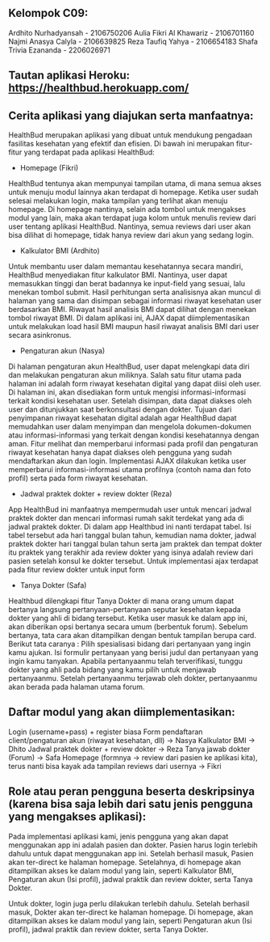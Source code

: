 ## Kelompok C09:
Ardhito Nurhadyansah - 2106750206
Aulia Fikri Al Khawariz - 2106701160
Najmi Anasya Calyla - 2106639825
Reza Taufiq Yahya - 2106654183
Shafa Trivia Ezananda - 2206026971

## Tautan aplikasi Heroku: https://healthbud.herokuapp.com/

## Cerita aplikasi yang diajukan serta manfaatnya:

HealthBud merupakan aplikasi yang dibuat untuk mendukung pengadaan fasilitas kesehatan yang efektif dan efisien. Di bawah ini merupakan fitur-fitur yang terdapat pada aplikasi HealthBud:

- Homepage (Fikri)

HealthBud tentunya akan mempunyai tampilan utama, di mana  semua akses untuk menuju modul lainnya akan terdapat di homepage. Ketika user sudah selesai melakukan login, maka tampilan yang terlihat akan menuju homepage. Di homepage nantinya, selain ada tombol untuk mengakses modul yang lain, maka akan terdapat juga kolom untuk menulis review dari user tentang aplikasi HealthBud. Nantinya, semua reviews dari user akan bisa dilihat di homepage, tidak hanya review dari akun yang sedang login.

- Kalkulator BMI (Ardhito)

Untuk membantu user dalam memantau kesehatannya secara mandiri, HealthBud menyediakan fitur kalkulator BMI. Nantinya, user dapat memasukkan tinggi dan berat badannya ke input-field yang sesuai, lalu menekan tombol submit. Hasil perhitungan serta analisisnya akan muncul di halaman yang sama dan disimpan sebagai informasi riwayat kesehatan user berdasarkan BMI. Riwayat hasil analisis BMI dapat dilihat dengan menekan tombol riwayat BMI. Di dalam aplikasi ini, AJAX dapat diimplementasikan untuk melakukan load hasil BMI maupun hasil riwayat analisis BMI dari user secara asinkronus.

- Pengaturan akun (Nasya)

Di halaman pengaturan akun HealthBud, user dapat melengkapi data diri dan melakukan pengaturan akun miliknya. Salah satu fitur utama pada halaman ini adalah form riwayat kesehatan digital yang dapat diisi oleh user. Di halaman ini, akan disediakan form untuk mengisi informasi-informasi terkait kondisi kesehatan user. Setelah disimpan, data dapat diakses oleh user dan ditunjukkan saat berkonsultasi dengan dokter. Tujuan dari penyimpanan riwayat kesehatan digital adalah agar HealthBud dapat memudahkan user dalam menyimpan dan mengelola dokumen-dokumen atau informasi-informasi yang terkait dengan kondisi kesehatannya dengan aman. Fitur melihat dan memperbarui informasi pada profil dan pengaturan riwayat kesehatan hanya dapat diakses oleh pengguna yang sudah mendaftarkan akun dan login. Implementasi AJAX dilakukan ketika user memperbarui informasi-informasi utama profilnya (contoh nama dan foto profil) serta pada form riwayat kesehatan. 

- Jadwal praktek dokter + review dokter (Reza)

App HealthBud ini manfaatnya mempermudah user untuk mencari jadwal praktek dokter dan mencari informasi rumah sakit terdekat yang ada di jadwal praktek dokter. Di dalam app Healthbud ini nanti terdapat tabel. Isi tabel tersebut ada hari tanggal bulan tahun, kemudian nama dokter, jadwal praktek dokter hari tanggal bulan tahun serta jam praktek dan tempat dokter itu praktek yang terakhir ada review dokter yang isinya adalah review dari pasien setelah konsul ke dokter tersebut. Untuk implementasi ajax terdapat pada fitur review dokter untuk input form

- Tanya Dokter (Safa)

Healthbud dilengkapi fitur Tanya Dokter di mana orang umum dapat bertanya langsung pertanyaan-pertanyaan seputar kesehatan kepada dokter yang ahli di bidang tersebut. Ketika user masuk ke dalam app ini, akan diberikan opsi bertanya secara umum (berbentuk forum). Sebelum bertanya, tata cara akan ditampilkan dengan bentuk tampilan berupa card. 
Berikut tata caranya :
Pilih spesialisasi bidang dari pertanyaan yang ingin kamu ajukan.
Isi formulir pertanyaan yang berisi judul dan pertanyaan yang ingin kamu tanyakan.
Apabila pertanyaanmu telah terverifikasi, tunggu dokter yang ahli pada bidang yang kamu pilih untuk menjawab pertanyaanmu.
Setelah pertanyaanmu terjawab oleh dokter, pertanyaanmu akan berada pada halaman utama forum.


## Daftar modul yang akan diimplementasikan:
Login (username+pass) + register biasa
Form pendaftaran client/pengaturan akun (riwayat kesehatan, dll) -> Nasya
Kalkulator BMI -> Dhito
Jadwal praktek dokter + review dokter -> Reza
Tanya jawab dokter (Forum) -> Safa
Homepage (formnya → review dari pasien ke aplikasi kita), terus nanti bisa kayak ada tampilan reviews dari usernya -> Fikri


## Role atau peran pengguna beserta deskripsinya (karena bisa saja lebih dari satu jenis pengguna yang mengakses aplikasi):

Pada implementasi aplikasi kami, jenis pengguna yang akan dapat menggunakan app ini adalah pasien dan dokter. Pasien harus login terlebih dahulu untuk dapat menggunakan app ini. Setelah berhasil masuk, Pasien akan ter-direct ke halaman homepage. Setelahnya, di homepage akan ditampilkan akses ke dalam modul yang lain, seperti Kalkulator BMI, Pengaturan akun (Isi profil), jadwal praktik dan review dokter, serta Tanya Dokter.

Untuk dokter, login juga perlu dilakukan terlebih dahulu. Setelah berhasil masuk, Dokter akan ter-direct ke halaman homepage. Di homepage, akan ditampilkan akses ke dalam modul yang lain, seperti Pengaturan akun (Isi profil), jadwal praktik dan review dokter, serta Tanya Dokter.
